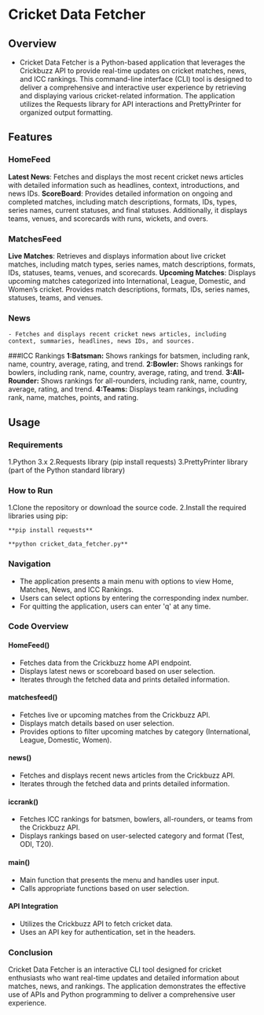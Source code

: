 # Cricket Data Fetcher

## Overview

  - Cricket Data Fetcher is a Python-based application that leverages the Crickbuzz API to provide real-time updates on cricket matches, news, and ICC rankings. This command-line interface (CLI) tool is designed to deliver a comprehensive and interactive user experience by retrieving and displaying various cricket-related information. The application utilizes the Requests library for API interactions and PrettyPrinter for organized output formatting.

## Features

  ### HomeFeed
  
   **Latest News**: Fetches and displays the most recent cricket news articles with detailed information such as headlines, context, introductions, and news IDs.
   **ScoreBoard**: Provides detailed information on ongoing and completed matches, including match descriptions, formats, IDs, types, series names, current statuses, and final statuses. Additionally, it displays teams, venues, and scorecards with runs, wickets, and overs.
  
  ### MatchesFeed
  **Live Matches**: Retrieves and displays information about live cricket matches, including match types, series names, match descriptions, formats, IDs, statuses, teams, venues, and scorecards.
  **Upcoming Matches**: Displays upcoming matches categorized into International, League, Domestic, and Women’s cricket. Provides match descriptions, formats, IDs, series names, statuses, teams, and venues.
  
  ### News
    - Fetches and displays recent cricket news articles, including context, summaries, headlines, news IDs, and sources.
  
  ###ICC Rankings
  **1:Batsman:** Shows rankings for batsmen, including rank, name, country, average, rating, and trend.
  **2:Bowler:** Shows rankings for bowlers, including rank, name, country, average, rating, and trend.
  **3:All-Rounder:** Shows rankings for all-rounders, including rank, name, country, average, rating, and trend.
  **4:Teams:** Displays team rankings, including rank, name, matches, points, and rating.
  
  ## Usage
  ### Requirements
  1.Python 3.x
  2.Requests library (pip install requests)
  3.PrettyPrinter library (part of the Python standard library)

  ### How to Run
  1.Clone the repository or download the source code.
  2.Install the required libraries using pip:

  
    **pip install requests** 

    **python cricket_data_fetcher.py**
  
  ### Navigation
  
  - The application presents a main menu with options to view Home, Matches, News, and ICC Rankings.
  - Users can select options by entering the corresponding index number.
  - For quitting the application, users can enter 'q' at any time.

### Code Overview
  #### HomeFeed()
  - Fetches data from the Crickbuzz home API endpoint.
  - Displays latest news or scoreboard based on user selection.
  - Iterates through the fetched data and prints detailed information.
  #### matchesfeed()
  - Fetches live or upcoming matches from the Crickbuzz API.
  - Displays match details based on user selection.
  - Provides options to filter upcoming matches by category (International, League, Domestic, Women).
  #### news()
  - Fetches and displays recent news articles from the Crickbuzz API.
  - Iterates through the fetched data and prints detailed information.
  #### iccrank()
  - Fetches ICC rankings for batsmen, bowlers, all-rounders, or teams from the Crickbuzz API.
  - Displays rankings based on user-selected category and format (Test, ODI, T20).
  #### main()
  - Main function that presents the menu and handles user input.
  - Calls appropriate functions based on user selection.
  #### API Integration
  - Utilizes the Crickbuzz API to fetch cricket data.
  - Uses an API key for authentication, set in the headers.

### Conclusion
Cricket Data Fetcher is an interactive CLI tool designed for cricket enthusiasts who want real-time updates and detailed information about matches, news, and rankings. The application demonstrates the effective use of APIs and Python programming to deliver a comprehensive user experience.
